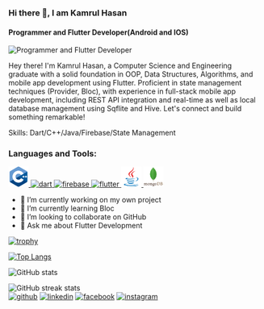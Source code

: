 ### Hi there 👋, I am Kamrul Hasan
#### Programmer and Flutter Developer(Android and IOS)
![Programmer and Flutter Developer](https://arturssmirnovs.github.io/github-profile-readme-generator/images/banner.png)

Hey there! I'm Kamrul Hasan, a Computer Science and Engineering graduate with a solid foundation in OOP, Data Structures, Algorithms, and mobile app development using Flutter. Proficient in state management techniques (Provider, Bloc), with experience in full-stack mobile app development, including REST API integration and real-time as well as local database management using Sqflite and Hive. Let's connect and build something remarkable!

Skills: Dart/C++/Java/Firebase/State Management

<h3 align="left">Languages and Tools:</h3>
<p align="left"> <a href="https://www.w3schools.com/cpp/" target="_blank" rel="noreferrer"> <img src="https://raw.githubusercontent.com/devicons/devicon/master/icons/cplusplus/cplusplus-original.svg" alt="cplusplus" width="40" height="40"/> </a> <a href="https://dart.dev" target="_blank" rel="noreferrer"> <img src="https://www.vectorlogo.zone/logos/dartlang/dartlang-icon.svg" alt="dart" width="40" height="40"/> </a> <a href="https://firebase.google.com/" target="_blank" rel="noreferrer"> <img src="https://www.vectorlogo.zone/logos/firebase/firebase-icon.svg" alt="firebase" width="40" height="40"/> </a> <a href="https://flutter.dev" target="_blank" rel="noreferrer"> <img src="https://www.vectorlogo.zone/logos/flutterio/flutterio-icon.svg" alt="flutter" width="40" height="40"/> </a> <a href="https://www.java.com" target="_blank" rel="noreferrer"> <img src="https://raw.githubusercontent.com/devicons/devicon/master/icons/java/java-original.svg" alt="java" width="40" height="40"/> </a> <a href="https://www.mongodb.com/" target="_blank" rel="noreferrer"> <img src="https://raw.githubusercontent.com/devicons/devicon/master/icons/mongodb/mongodb-original-wordmark.svg" alt="mongodb" width="40" height="40"/> </a> </p>

- 🔭 I’m currently working on my own project 
- 🌱 I’m currently learning Bloc 
- 👯 I’m looking to collaborate on GitHub 
- 💬 Ask me about Flutter Development 




[![trophy](https://github-profile-trophy.vercel.app/?username=khsujon)](https://github.com/ryo-ma/github-profile-trophy)

[![Top Langs](https://github-readme-stats.vercel.app/api/top-langs/?username=khsujon)](https://github.com/anuraghazra/github-readme-stats)

![GitHub stats](https://github-readme-stats.vercel.app/api?username=khsujon&show_icons=true&count_private=true)  

![GitHub streak stats](https://streak-stats.demolab.com/?user=khsujon)  
[<img src='https://cdn.jsdelivr.net/npm/simple-icons@3.0.1/icons/github.svg' alt='github' height='40'>](https://github.com/khsujon)  [<img src='https://cdn.jsdelivr.net/npm/simple-icons@3.0.1/icons/linkedin.svg' alt='linkedin' height='40'>](https://www.linkedin.com/in/khsujon/)  [<img src='https://cdn.jsdelivr.net/npm/simple-icons@3.0.1/icons/facebook.svg' alt='facebook' height='40'>](https://www.facebook.com/sn.kamrulhasan12)  [<img src='https://cdn.jsdelivr.net/npm/simple-icons@3.0.1/icons/instagram.svg' alt='instagram' height='40'>](https://www.instagram.com/mr_kamrulhasan/)  

